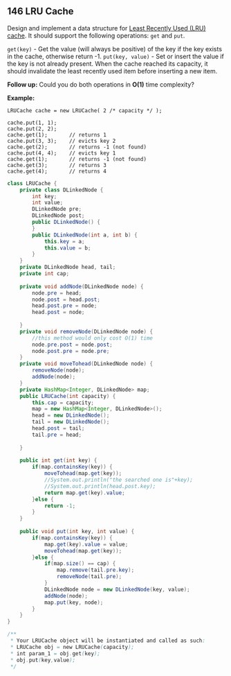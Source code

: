 ## 146 LRU Cache

Design and implement a data structure for [Least Recently Used (LRU) cache](https://en.wikipedia.org/wiki/Cache_replacement_policies#LRU). It should support the following operations: `get` and `put`.

`get(key)` - Get the value (will always be positive) of the key if the key exists in the cache, otherwise return -1.
`put(key, value)` - Set or insert the value if the key is not already present. When the cache reached its capacity, it should invalidate the least recently used item before inserting a new item.

**Follow up:**
Could you do both operations in **O(1)** time complexity?

**Example:**

```
LRUCache cache = new LRUCache( 2 /* capacity */ );

cache.put(1, 1);
cache.put(2, 2);
cache.get(1);       // returns 1
cache.put(3, 3);    // evicts key 2
cache.get(2);       // returns -1 (not found)
cache.put(4, 4);    // evicts key 1
cache.get(1);       // returns -1 (not found)
cache.get(3);       // returns 3
cache.get(4);       // returns 4
```

```java
class LRUCache {
    private class DLinkedNode {
        int key;
        int value;
        DLinkedNode pre;
        DLinkedNode post;
        public DLinkedNode() {
        }
        public DLinkedNode(int a, int b) {
            this.key = a;
            this.value = b;
        }
    }
    private DLinkedNode head, tail;
    private int cap;
    
    private void addNode(DLinkedNode node) {
        node.pre = head;
        node.post = head.post;
        head.post.pre = node;
        head.post = node;
        
    }
    private void removeNode(DLinkedNode node) {
        //this method would only cost O(1) time
        node.pre.post = node.post;
        node.post.pre = node.pre;
    }
    private void moveTohead(DLinkedNode node) {
        removeNode(node);
        addNode(node);
    }
    private HashMap<Integer, DLinkedNode> map;
    public LRUCache(int capacity) {
        this.cap = capacity;
        map = new HashMap<Integer, DLinkedNode>();
        head = new DLinkedNode();
        tail = new DLinkedNode();
        head.post = tail;
        tail.pre = head;
        
    }
    
    public int get(int key) {
        if(map.containsKey(key)) {
            moveTohead(map.get(key));
            //System.out.println("the searched one is"+key);
            //System.out.println(head.post.key);
            return map.get(key).value;
        }else {
            return -1;
        }
    }
    
    public void put(int key, int value) {
        if(map.containsKey(key)) {
            map.get(key).value = value;
            moveTohead(map.get(key));
        }else {
            if(map.size() == cap) {
                map.remove(tail.pre.key);
                removeNode(tail.pre); 
            }
            DLinkedNode node = new DLinkedNode(key, value);
            addNode(node);
            map.put(key, node);
        }
    }
}

/**
 * Your LRUCache object will be instantiated and called as such:
 * LRUCache obj = new LRUCache(capacity);
 * int param_1 = obj.get(key);
 * obj.put(key,value);
 */
```

